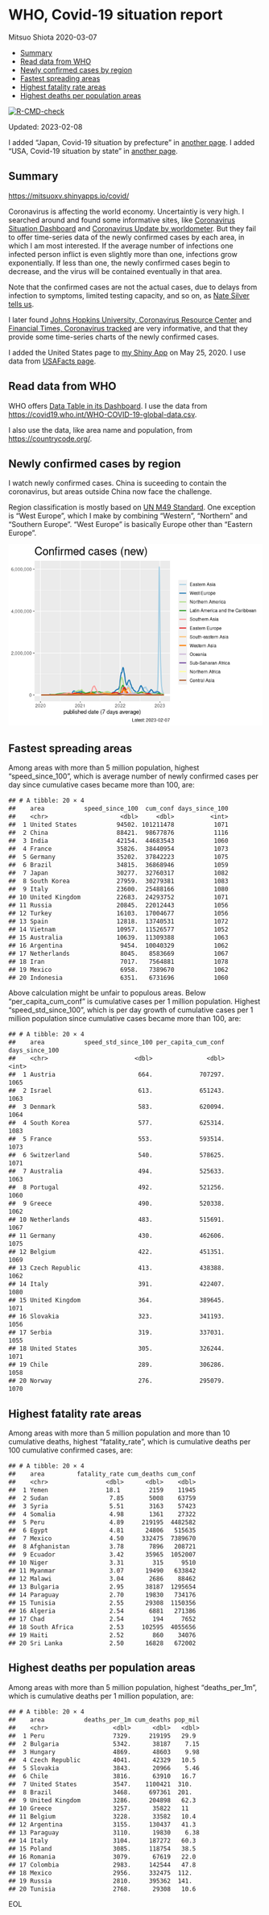 WHO, Covid-19 situation report
================
Mitsuo Shiota
2020-03-07

- <a href="#summary" id="toc-summary">Summary</a>
- <a href="#read-data-from-who" id="toc-read-data-from-who">Read data from
  WHO</a>
- <a href="#newly-confirmed-cases-by-region"
  id="toc-newly-confirmed-cases-by-region">Newly confirmed cases by
  region</a>
- <a href="#fastest-spreading-areas"
  id="toc-fastest-spreading-areas">Fastest spreading areas</a>
- <a href="#highest-fatality-rate-areas"
  id="toc-highest-fatality-rate-areas">Highest fatality rate areas</a>
- <a href="#highest-deaths-per-population-areas"
  id="toc-highest-deaths-per-population-areas">Highest deaths per
  population areas</a>

<!-- badges: start -->

[![R-CMD-check](https://github.com/mitsuoxv/covid/actions/workflows/R-CMD-check.yaml/badge.svg)](https://github.com/mitsuoxv/covid/actions/workflows/R-CMD-check.yaml)
<!-- badges: end -->

Updated: 2023-02-08

I added “Japan, Covid-19 situation by prefecture” in [another
page](Japan.md). I added “USA, Covid-19 situation by state” in [another
page](USA.md).

## Summary

<https://mitsuoxv.shinyapps.io/covid/>

Coronavirus is affecting the world economy. Uncertaintiy is very high. I
searched around and found some informative sites, like [Coronavirus
Situation
Dashboard](https://who.maps.arcgis.com/apps/opsdashboard/index.html#/c88e37cfc43b4ed3baf977d77e4a0667)
and [Coronavirus Update by
worldometer](https://www.worldometers.info/coronavirus/). But they fail
to offer time-series data of the newly confirmed cases by each area, in
which I am most interested. If the average number of infections one
infected person inflict is even slightly more than one, infections grow
exponentially. If less than one, the newly confirmed cases begin to
decrease, and the virus will be contained eventually in that area.

Note that the confirmed cases are not the actual cases, due to delays
from infection to symptoms, limited testing capacity, and so on, as
[Nate Silver tells
us](https://fivethirtyeight.com/features/coronavirus-case-counts-are-meaningless/).

I later found [Johns Hopkins University, Coronavirus Resource
Center](https://coronavirus.jhu.edu/) and [Financial Times, Coronavirus
tracked](https://www.ft.com/content/a26fbf7e-48f8-11ea-aeb3-955839e06441)
are very informative, and that they provide some time-series charts of
the newly confirmed cases.

I added the United States page to [my Shiny
App](https://mitsuoxv.shinyapps.io/covid/) on May 25, 2020. I use data
from [USAFacts
page](https://usafacts.org/visualizations/coronavirus-covid-19-spread-map/).

## Read data from WHO

WHO offers [Data Table in its Dashboard](https://covid19.who.int/table).
I use the data from
<https://covid19.who.int/WHO-COVID-19-global-data.csv>.

I also use the data, like area name and population, from
<https://countrycode.org/>.

## Newly confirmed cases by region

I watch newly confirmed cases. China is suceeding to contain the
coronavirus, but areas outside China now face the challenge.

Region classification is mostly based on [UN M49
Standard](https://unstats.un.org/unsd/methodology/m49/). One exception
is “West Europe”, which I make by combining “Western”, “Northern” and
“Southern Europe”. “West Europe” is basically Europe other than “Eastern
Europe”.

![](README_files/figure-gfm/chart-1.png)<!-- -->

## Fastest spreading areas

Among areas with more than 5 million population, highest
“speed_since_100”, which is average number of newly confirmed cases per
day since cumulative cases became more than 100, are:

    ## # A tibble: 20 × 4
    ##    area           speed_since_100  cum_conf days_since_100
    ##    <chr>                    <dbl>     <dbl>          <int>
    ##  1 United States           94502. 101211478           1071
    ##  2 China                   88421.  98677876           1116
    ##  3 India                   42154.  44683543           1060
    ##  4 France                  35826.  38440954           1073
    ##  5 Germany                 35202.  37842223           1075
    ##  6 Brazil                  34815.  36868946           1059
    ##  7 Japan                   30277.  32760317           1082
    ##  8 South Korea             27959.  30279381           1083
    ##  9 Italy                   23600.  25488166           1080
    ## 10 United Kingdom          22683.  24293752           1071
    ## 11 Russia                  20845.  22012443           1056
    ## 12 Turkey                  16103.  17004677           1056
    ## 13 Spain                   12818.  13740531           1072
    ## 14 Vietnam                 10957.  11526577           1052
    ## 15 Australia               10639.  11309388           1063
    ## 16 Argentina                9454.  10040329           1062
    ## 17 Netherlands              8045.   8583669           1067
    ## 18 Iran                     7017.   7564881           1078
    ## 19 Mexico                   6958.   7389670           1062
    ## 20 Indonesia                6351.   6731696           1060

Above calculation might be unfair to populous areas. Below
“per_capita_cum_conf” is cumulative cases per 1 million population.
Highest “speed_std_since_100”, which is per day growth of cumulative
cases per 1 million population since cumulative cases became more than
100, are:

    ## # A tibble: 20 × 4
    ##    area           speed_std_since_100 per_capita_cum_conf days_since_100
    ##    <chr>                        <dbl>               <dbl>          <int>
    ##  1 Austria                       664.             707297.           1065
    ##  2 Israel                        613.             651243.           1063
    ##  3 Denmark                       583.             620094.           1064
    ##  4 South Korea                   577.             625314.           1083
    ##  5 France                        553.             593514.           1073
    ##  6 Switzerland                   540.             578625.           1071
    ##  7 Australia                     494.             525633.           1063
    ##  8 Portugal                      492.             521256.           1060
    ##  9 Greece                        490.             520338.           1062
    ## 10 Netherlands                   483.             515691.           1067
    ## 11 Germany                       430.             462606.           1075
    ## 12 Belgium                       422.             451351.           1069
    ## 13 Czech Republic                413.             438388.           1062
    ## 14 Italy                         391.             422407.           1080
    ## 15 United Kingdom                364.             389645.           1071
    ## 16 Slovakia                      323.             341193.           1056
    ## 17 Serbia                        319.             337031.           1055
    ## 18 United States                 305.             326244.           1071
    ## 19 Chile                         289.             306286.           1058
    ## 20 Norway                        276.             295079.           1070

## Highest fatality rate areas

Among areas with more than 5 million population and more than 10
cumulative deaths, highest “fatality_rate”, which is cumulative deaths
per 100 cumulative confirmed cases, are:

    ## # A tibble: 20 × 4
    ##    area         fatality_rate cum_deaths cum_conf
    ##    <chr>                <dbl>      <dbl>    <dbl>
    ##  1 Yemen                18.1        2159    11945
    ##  2 Sudan                 7.85       5008    63759
    ##  3 Syria                 5.51       3163    57423
    ##  4 Somalia               4.98       1361    27322
    ##  5 Peru                  4.89     219195  4482582
    ##  6 Egypt                 4.81      24806   515635
    ##  7 Mexico                4.50     332475  7389670
    ##  8 Afghanistan           3.78       7896   208721
    ##  9 Ecuador               3.42      35965  1052007
    ## 10 Niger                 3.31        315     9510
    ## 11 Myanmar               3.07      19490   633842
    ## 12 Malawi                3.04       2686    88462
    ## 13 Bulgaria              2.95      38187  1295654
    ## 14 Paraguay              2.70      19830   734176
    ## 15 Tunisia               2.55      29308  1150356
    ## 16 Algeria               2.54       6881   271386
    ## 17 Chad                  2.54        194     7652
    ## 18 South Africa          2.53     102595  4055656
    ## 19 Haiti                 2.52        860    34076
    ## 20 Sri Lanka             2.50      16828   672002

## Highest deaths per population areas

Among areas with more than 5 million population, highest
“deaths_per_1m”, which is cumulative deaths per 1 million population,
are:

    ## # A tibble: 20 × 4
    ##    area           deaths_per_1m cum_deaths pop_mil
    ##    <chr>                  <dbl>      <dbl>   <dbl>
    ##  1 Peru                   7329.     219195   29.9 
    ##  2 Bulgaria               5342.      38187    7.15
    ##  3 Hungary                4869.      48603    9.98
    ##  4 Czech Republic         4041.      42329   10.5 
    ##  5 Slovakia               3843.      20966    5.46
    ##  6 Chile                  3816.      63910   16.7 
    ##  7 United States          3547.    1100421  310.  
    ##  8 Brazil                 3468.     697361  201.  
    ##  9 United Kingdom         3286.     204898   62.3 
    ## 10 Greece                 3257.      35822   11   
    ## 11 Belgium                3228.      33582   10.4 
    ## 12 Argentina              3155.     130437   41.3 
    ## 13 Paraguay               3110.      19830    6.38
    ## 14 Italy                  3104.     187272   60.3 
    ## 15 Poland                 3085.     118754   38.5 
    ## 16 Romania                3079.      67619   22.0 
    ## 17 Colombia               2983.     142544   47.8 
    ## 18 Mexico                 2956.     332475  112.  
    ## 19 Russia                 2810.     395362  141.  
    ## 20 Tunisia                2768.      29308   10.6

EOL
